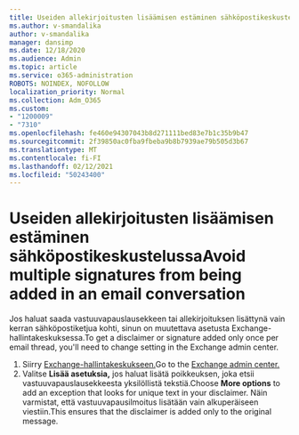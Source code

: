 ```yaml
---
title: Useiden allekirjoitusten lisäämisen estäminen sähköpostikeskustelussa
ms.author: v-smandalika
author: v-smandalika
manager: dansimp
ms.date: 12/18/2020
ms.audience: Admin
ms.topic: article
ms.service: o365-administration
ROBOTS: NOINDEX, NOFOLLOW
localization_priority: Normal
ms.collection: Adm_O365
ms.custom:
- "1200009"
- "7310"
ms.openlocfilehash: fe460e94307043b8d271111bed83e7b1c35b9b47
ms.sourcegitcommit: 2f39850ac0fba9fbeba9b8b7939ae79b505d3b67
ms.translationtype: MT
ms.contentlocale: fi-FI
ms.lasthandoff: 02/12/2021
ms.locfileid: "50243400"
---
```

# <a name="avoid-multiple-signatures-from-being-added-in-an-email-conversation"></a><span data-ttu-id="c98b5-102">Useiden allekirjoitusten lisäämisen estäminen sähköpostikeskustelussa</span><span class="sxs-lookup"><span data-stu-id="c98b5-102">Avoid multiple signatures from being added in an email conversation</span></span>

<span data-ttu-id="c98b5-103">Jos haluat saada vastuuvapauslausekkeen tai allekirjoituksen lisättynä vain kerran sähköpostiketjua kohti, sinun on muutettava asetusta Exchange-hallintakeskuksessa.</span><span class="sxs-lookup"><span data-stu-id="c98b5-103">To get a disclaimer or signature added only once per email thread, you'll need to change setting in the Exchange admin center.</span></span>

1. <span data-ttu-id="c98b5-104">Siirry [Exchange-hallintakeskukseen.](https://go.microsoft.com/fwlink/p/?linkid=2059104)</span><span class="sxs-lookup"><span data-stu-id="c98b5-104">Go to the [Exchange admin center.](https://go.microsoft.com/fwlink/p/?linkid=2059104)</span></span>
2. <span data-ttu-id="c98b5-105">Valitse **Lisää asetuksia,** jos haluat lisätä poikkeuksen, joka etsii vastuuvapauslausekkeesta yksilöllistä tekstiä.</span><span class="sxs-lookup"><span data-stu-id="c98b5-105">Choose **More options** to add an exception that looks for unique text in your disclaimer.</span></span> <span data-ttu-id="c98b5-106">Näin varmistat, että vastuuvapausilmoitus lisätään vain alkuperäiseen viestiin.</span><span class="sxs-lookup"><span data-stu-id="c98b5-106">This ensures that the disclaimer is added only to the original message.</span></span>

